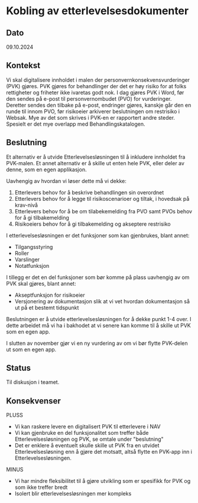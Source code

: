 # Kobling av etterlevelsesdokumenter

## Dato

09.10.2024

## Kontekst
Vi skal digitalisere innholdet i malen der personvernkonsekvensvurderinger (PVK) gjøres.
PVK gjøres for behandlinger der det er høy risiko for at folks rettigheter og friheter ikke ivaretas godt nok.
I dag gjøres PVK i Word, før den sendes på e-post til personvernombudet (PVO) for vurderinger.
Deretter sendes den tilbake på e-post, endringer gjøres, kanskje går den en runde til innom PVO, før risikoeier arkiverer beslutningen om restrisiko i Websak.
Mye av det som skrives i PVK-en er rapportert andre steder.
Spesielt er det mye overlapp med Behandlingskatalogen.


## Beslutning
Et alternativ er å utvide Etterlevelsesløsningen til å inkludere innholdet fra PVK-malen.
Et annet alternativ er å skille ut enten hele PVK, eller deler av denne, som en egen applikasjon. 

Uavhengig av hvordan vi løser dette må vi dekke: 
1. Etterlevers behov for å beskrive behandlingen sin overordnet
2. Etterlevers behov for å legge til risikoscenarioer og tiltak, i hovedsak  på krav-nivå
3. Etterlevers behov for å be om tilabekemelding fra PVO samt PVOs behov for å gi tilbakemelding
4. Risikoeiers behov for å gi tilbakemelding og akseptere restrisiko

I etterlevelsesløsningen er det funksjoner som kan gjenbrukes, blant annet:
- Tilgangsstyring
- Roller
- Varslinger
- Notatfunksjon

I tillegg er det en del funksjoner som bør komme på plass uavhengig av om PVK skal gjøres, blant annet:
- Akseptfunksjon for risikoeier
- Versjonering av dokumentasjon slik at vi vet hvordan dokumentasjon så ut på et bestemt tidspunkt

Beslutningen er å utvide etterlevelsesløsningen for å dekke punkt 1-4 over.
I dette arbeidet må vi ha i bakhodet at vi senere kan komme til å skille ut PVK som en egen app. 

I slutten av november gjør vi en ny vurdering av om vi bør flytte PVK-delen ut som en egen app.

## Status
Til diskusjon i teamet.

## Konsekvenser
PLUSS
+ Vi kan raskere levere en digitalisert PVK til etterlevere i NAV
+ Vi kan gjenbruke en del funksjonalitet som treffer både Etterlevelsesløsningen og PVK, se omtale under "beslutning"
+ Det er enklere å eventuelt skulle skille ut PVK fra en utvidet Etterlevelsesløsning enn å gjøre det motsatt, altså flytte en PVK-app inn i Etterlevelsesløsningen.

MINUS
- Vi har mindre fleksibilitet til å gjøre utvikling som er spesifikk for PVK og som ikke treffer bredt
- Isolert blir etterlevelsesløsningen mer kompleks